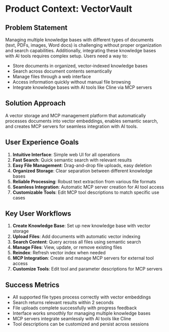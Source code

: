 # Product Context: VectorVault

## Problem Statement
Managing multiple knowledge bases with different types of documents (text, PDFs, images, Word docs) is challenging without proper organization and search capabilities. Additionally, integrating these knowledge bases with AI tools requires complex setup. Users need a way to:
- Store documents in organized, vector-indexed knowledge bases
- Search across document contents semantically
- Manage files through a web interface
- Access information quickly without manual file browsing
- Integrate knowledge bases with AI tools like Cline via MCP servers

## Solution Approach
A vector storage and MCP management platform that automatically processes documents into vector embeddings, enables semantic search, and creates MCP servers for seamless integration with AI tools.

## User Experience Goals
1. **Intuitive Interface**: Simple web UI for all operations
2. **Fast Search**: Quick semantic search with relevant results
3. **Easy File Management**: Drag-and-drop file uploads, easy deletion
4. **Organized Storage**: Clear separation between different knowledge bases
5. **Reliable Processing**: Robust text extraction from various file formats
6. **Seamless Integration**: Automatic MCP server creation for AI tool access
7. **Customizable Tools**: Edit MCP tool descriptions to match specific use cases

## Key User Workflows
1. **Create Knowledge Base**: Set up new knowledge base with vector storage
2. **Upload Files**: Add documents with automatic vector indexing
3. **Search Content**: Query across all files using semantic search
4. **Manage Files**: View, update, or remove existing files
5. **Reindex**: Refresh vector index when needed
6. **MCP Integration**: Create and manage MCP servers for external tool access
7. **Customize Tools**: Edit tool and parameter descriptions for MCP servers

## Success Metrics
- All supported file types process correctly with vector embeddings
- Search returns relevant results within 2 seconds
- File uploads complete successfully with progress feedback
- Interface works smoothly for managing multiple knowledge bases
- MCP servers integrate seamlessly with AI tools like Cline
- Tool descriptions can be customized and persist across sessions
